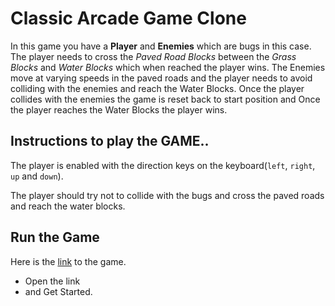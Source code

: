 <!-- frontend-nanodegree-arcade-game===============================Students should use this [rubric](https://review.udacity.com/#!/projects/2696458597/rubric) for self-checking their submission. Make sure the functions you write are **object-oriented** - either class functions (like Player and Enemy) or class prototype functions such as Enemy.prototype.checkCollisions, and that the keyword 'this' is used appropriately within your class and class prototype functions to refer to the object the function is called upon. Also be sure that the **readme.md** file is updated with your instructions on both how to 1. Run and 2. Play your arcade game.For detailed instructions on how to get started, check out this [guide](https://docs.google.com/document/d/1v01aScPjSWCCWQLIpFqvg3-vXLH2e8_SZQKC8jNO0Dc/pub?embedded=true). -->

# Classic Arcade Game Clone
In this game you have a **Player** and **Enemies** which are bugs in this case. The player needs to cross the _Paved Road Blocks_  between the _Grass Blocks_ and _Water Blocks_ which when reached the player wins. The Enemies move at varying speeds in the paved roads and the player needs to avoid colliding with the enemies and reach the Water Blocks. Once the player collides with the enemies the game is reset back to start position and Once the player reaches the Water Blocks the player wins.

## Instructions to play the GAME..
The player is enabled with the direction keys on the keyboard(`left`, `right`, `up` and `down`).

The player should try not to collide with the bugs and cross the paved roads and reach the water blocks.

## Run the Game
Here is the [link](https://cdn.rawgit.com/nikhilganta/Udacity-Project-6-Classic-Arcade-Game-Clone/feb93d42/index.html) to the game.
- Open the link
- and Get Started.
